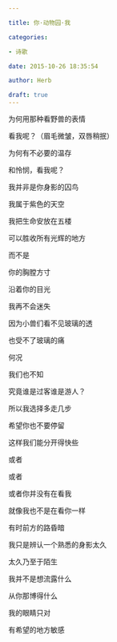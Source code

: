 ```yaml
---

title: 你·动物园·我

categories:

- 诗歌

date: 2015-10-26 18:35:54

author: Herb

draft: true
---
```


为何用那种看野兽的表情

看我呢？（眉毛微皱，双唇稍抿）

为何有不必要的温存

和怜悯，看我呢？

我并非是你身影的囚鸟

我属于紫色的天空



我把生命安放在五楼

可以胜收所有光辉的地方

而不是

你的胸膛方寸



沿着你的目光

我再不会迷失

因为小兽们看不见玻璃的透

也受不了玻璃的痛

何况

我们也不知

究竟谁是过客谁是游人？



所以我选择多走几步

希望你也不要停留

这样我们能分开得快些



或者

或者

或者你并没有在看我

就像我也不是在看你一样

有时前方的路昏暗

我只是辨认一个熟悉的身影太久

太久乃至于陌生



我并不是想流露什么

从你那博得什么

我的眼睛只对

有希望的地方敏感

